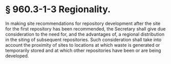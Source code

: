 # § 960.3-1-3   Regionality.

In making site recommendations for repository development after the site for the first repository has been recommended, the Secretary shall give due consideration to the need for, and the advantages of, a regional distribution in the siting of subsequent repositories. Such consideration shall take into account the proximity of sites to locations at which waste is generated or temporarily stored and at which other repositories have been or are being developed.




